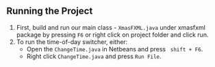 ## Running the Project
1. First, build and run our main class - ```XmasFXML.java``` under xmasfxml package by pressing ```F6``` or right click on project folder and click run.
1. To run the time-of-day switcher, either:  
   * Open the ```ChangeTime.java``` in Netbeans and press ``` shift + F6```.
   * Right click ```ChangeTime.java``` and press `Run File`.